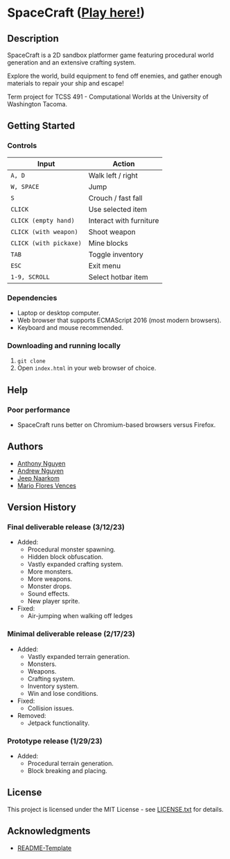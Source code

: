 # SpaceCraft ([Play here!](https://otherandrew.github.io/491-project/))

## Description

SpaceCraft is a 2D sandbox platformer game featuring procedural world generation and an extensive crafting system.

Explore the world, build equipment to fend off enemies, and gather enough materials to repair your ship and escape!

Term project for TCSS 491 - Computational Worlds at the University of Washington Tacoma.

## Getting Started

### Controls

| Input                  | Action                  |
|------------------------|-------------------------|
| `A, D`                 | Walk left / right       |
| `W, SPACE`             | Jump                    |
| `S`                    | Crouch / fast fall      |
| `CLICK`                | Use selected item       |
| `CLICK (empty hand)`   | Interact with furniture |
| `CLICK (with weapon)`  | Shoot weapon            |
| `CLICK (with pickaxe)` | Mine blocks             |
| `TAB`                  | Toggle inventory        |
| `ESC`                  | Exit menu               |
| `1-9, SCROLL`          | Select hotbar item      |

### Dependencies

- Laptop or desktop computer.
- Web browser that supports ECMAScript 2016 (most modern browsers).
- Keyboard and mouse recommended.

### Downloading and running locally

1. `git clone `
2. Open `index.html` in your web browser of choice.

## Help

### Poor performance
- SpaceCraft runs better on Chromium-based browsers versus Firefox.

## Authors

- [Anthony Nguyen](https://github.com/anguyenq)
- [Andrew Nguyen](https://github.com/OtherAndrew)
- [Jeep Naarkom](https://github.com/codracula)
- [Mario Flores Vences](https://github.com/mfvcreative)

## Version History

### Final deliverable release (3/12/23)

- Added:
  - Procedural monster spawning.
  - Hidden block obfuscation.
  - Vastly expanded crafting system.
  - More monsters.
  - More weapons.
  - Monster drops.
  - Sound effects.
  - New player sprite.
- Fixed:
  - Air-jumping when walking off ledges

### Minimal deliverable release (2/17/23)

- Added:
  - Vastly expanded terrain generation.
  - Monsters.
  - Weapons.
  - Crafting system.
  - Inventory system.
  - Win and lose conditions.
- Fixed:
  - Collision issues.
- Removed:
  - Jetpack functionality.

###  Prototype release (1/29/23)

- Added:
  - Procedural terrain generation.
  - Block breaking and placing.

## License

This project is licensed under the MIT License - see [LICENSE.txt](LICENSE.txt) for details.

## Acknowledgments

- [README-Template](https://gist.github.com/DomPizzie/7a5ff55ffa9081f2de27c315f5018afc)

